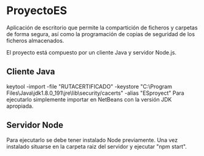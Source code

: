 # ProyectoES
Aplicación de escritorio que permite la compartición de ficheros y carpetas de forma segura, así como la 
programación de copias de seguridad de los ficheros almacenados. 

El proyecto está compuesto por un cliente Java y servidor Node.js. 

## Cliente Java
keytool -import -file "RUTACERTIFICADO" -keystore "C:\Program Files\Java\jdk1.8.0_191\jre\lib\security/cacerts" -alias "ESproyect"
Para ejecutarlo simplemente importar en NetBeans con la versión JDK apropiada. 

## Servidor Node
Para ejecutarlo se debe tener instalado Node previamente. Una vez instalado situarse en la carpeta raiz del
servidor y ejecutar "npm start".